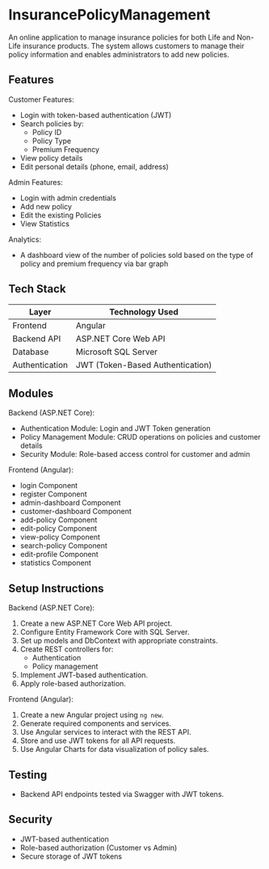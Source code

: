 ﻿InsurancePolicyManagement
==================================

An online application to manage insurance policies for both Life and Non-Life insurance products. The system allows customers to manage their policy information and enables administrators to add new policies.

Features
--------

Customer Features:
- Login with token-based authentication (JWT)
- Search policies by:
  - Policy ID
  - Policy Type
  - Premium Frequency
- View policy details
- Edit personal details (phone, email, address)

Admin Features:
- Login with admin credentials
- Add new policy
- Edit the existing Policies
- View Statistics

Analytics:
- A dashboard view of the number of policies sold based on the type of policy and premium frequency via bar graph

Tech Stack
----------

| Layer              | Technology Used                  |
|-------------------|----------------------------------|
| Frontend          | Angular                          |
| Backend API       | ASP.NET Core Web API             |
| Database          | Microsoft SQL Server             |
| Authentication    | JWT (Token-Based Authentication) |

Modules
-------

Backend (ASP.NET Core):
- Authentication Module: Login and JWT Token generation
- Policy Management Module: CRUD operations on policies and customer details
- Security Module: Role-based access control for customer and admin

Frontend (Angular):
- login Component
- register Component
- admin-dashboard Component
- customer-dashboard Component
- add-policy Component
- edit-policy Component
- view-policy Component
- search-policy Component
- edit-profile Component
- statistics Component


Setup Instructions
------------------

Backend (ASP.NET Core):
1. Create a new ASP.NET Core Web API project.
2. Configure Entity Framework Core with SQL Server.
3. Set up models and DbContext with appropriate constraints.
4. Create REST controllers for:
   - Authentication
   - Policy management
5. Implement JWT-based authentication.
6. Apply role-based authorization.

Frontend (Angular):
1. Create a new Angular project using `ng new`.
2. Generate required components and services.
3. Use Angular services to interact with the REST API.
4. Store and use JWT tokens for all API requests.
5. Use Angular Charts for data visualization of policy sales.

Testing
-------

- Backend API endpoints tested via Swagger with JWT tokens.

Security
--------

- JWT-based authentication
- Role-based authorization (Customer vs Admin)
- Secure storage of JWT tokens
